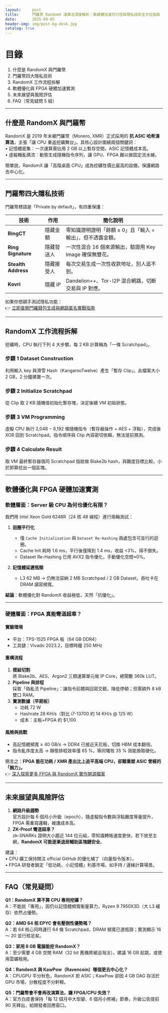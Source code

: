 ```yaml
---
layout:     post
title:      門羅幣 RandomX 演算法深度解析：軟硬體加速可行性與隱私技術全方位指南
date:       2025-09-05
header-img: img/post-bg-desk.jpg
catalog: true
---
```


# 目錄
1. 什麼是 RandomX 與門羅幣
2. 門羅幣四大隱私技術
3. RandomX 工作流程拆解
4. 軟體優化與 FPGA 硬體加速實測
5. 未來展望與風險評估  
6. FAQ（常見疑問 5 組）

---

## 什麼是 RandomX 與門羅幣
RandomX 是 2019 年末被門羅幣（Monero, XMR）正式採用的 **抗 ASIC 哈希演算法**，主張「讓 CPU 重返挖礦舞台」。其核心設計圍繞兩個關鍵詞：  
• 記憶體密集：一次運算需佔用 2 GB 以上暫存空間，ASIC 記憶體成本高。  
• 虛擬機亂碼流：動態生成隨機指令序列，讓 GPU、FPGA 難以做固定流水線。

簡單說，RandomX 讓「高階桌面 CPU」成為挖礦性價比最高的設備，保護網路去中心化。

---

## 門羅幣四大隱私技術
門羅幣標語是「Private by default」，有四重保護：

| 技術 | 作用 | 簡化說明 |
|---|---|---|
| **RingCT** | 隱藏金額 | 零知識證明證明「餘額 ≥ 0」且「輸入 = 輸出」，但不透露金額。 |
| **Ring Signature** | 隱藏發送人 | 一次性混合 16 個來源輸出，驗證用 Key Image 確保無雙花。 |
| **Stealth Address** | 隱藏接受人 | 每次交易生成一次性收款地址，別人追不到。 |
| **Kovri** | 隱藏 IP | Dandelion++、Tor-I2P 混合網路，切斷交易與 IP 對應。 |

如果你想親手測試隱私功能：  
👉 [立即查閱門羅錢包生成與網路匿名實戰指南](https://okxdog.com/)

---

## RandomX 工作流程拆解
挖礦時，CPU 執行下列 4 大步驟，每 2 KB 計算稱為「一條 Scratchpad」。

### 步驟 1  Dataset Construction  
利用輸入 key 與滑雪 Hash（KangarooTwelve）產生「暫存 Clip」。此檔案大小 2 GB，2 分鐘建置一次。

### 步驟 2  Initialize Scratchpad  
從 Clip 取 2 KB 隨機值初始化暫存塊，決定後續 VM 初始狀態。

### 步驟 3  VM Programming  
虛擬 CPU 執行 2,048 − 8,192 條隨機指令（暫存器操作 + AES + 浮點），完成後 XOR 回到 Scratchpad。指令順序與 Clip 內容密切依賴，無法提前預測。

### 步驟 4  Calculate Result  
取 VM 最終暫存器值同 Scratchpad 指紋做 Blake2b hash，與難度目標比較，小於即算挖出一個區塊。

---

## 軟體優化與 FPGA 硬體加速實測

### 軟體層面：Server 級 CPU 為何也優化有限？
我們用 Intel Xeon Gold 6248R（24 核 48 線程）進行兩輪測試：

1. **迴圈平行化**  
   - 僅 `Cache Initialization` 與 `Dataset Re-Hashing` 兩處包含可並行的迴圈。  
   - Cache Init 耗時 1.6 ms，平行後僅降到 1.4 ms，收益 <3%，得不償失。  
   - Dataset Re-Hashing 已用 AVX2 指令優化，手動優化空間≈0%。

2. **記憶體延遲瓶頸**  
   - L3 62 MB → 仍無法容納 2 MB Scratchpad / 2 GB Dataset，吞吐卡在 DRAM 讀寫頻寬。

**結論**：軟體優化對 RandomX 收益極低，天然「抗優化」。

---

### 硬體層面：FPGA 真能彎道超車？
#### 實驗環境
- 平台：TPS-1525 FPGA 板（64 GB DDR4）  
- 工具鏈：Vivado 2023.2，目標時鐘 250 MHz  

#### 重構流程
1. **模組切割**  
   將 Blake2b、AES、Argon2 三類運算單元做 IP Core，總閘數 360k LUT。  
2. **Pipeline 與排程**  
   採取「偽亂流 Pipeline」：讓指令前饋與回寫交錯，降低停頓；但需額外 8 kB 雙口 RAM。  
3. **實測數據（早期板）**  
   - 功耗 72 W  
   - Hashrate 28 KH/s（對比 i7-13700 約 14 KH/s @ 125 W）  
   - 成本：主板+FPGA 約 \$1,100  

#### 風險與挑戰
- 高記憶體頻寬 ≥ 40 GB/s → DDR4 已接近天花板，切換 HBM 成本翻倍。  
- 指令亂序度太高 → 靜態排程效率僅 65 %，等同犧牲 35 % 效能換取硬化。  

簡言之：**FPGA 能在功耗 / XMR 產出比上追平高端 CPU，卻難重塑 ASIC 曾經的「腕力」。**  
👉 [深入探索更多 FPGA 與 RandomX 實作開源檔案](https://okxdog.com/)

---

## 未來展望與風險評估
1. **網路升級趨勢**  
   官方設計每 6 個月小升級（epoch），隨虛擬指令數與浮點難度等量提升，FPGA 需重寫邏輯，維護成本高。  
2. **ZK-Proof 彎道超車？**  
   zk-SNARKs 證明大小趨近 144 位元組，零知識轉帳速度更快，若下放至主網，**RandomX 可能逐漸退居輔助區塊鏈安全**。  

建議：  
• CPU 礦工保持關注 official GitHub 的優化補丁（向量指令版本）。  
• FPGA 研發者鎖定「低功耗、小記憶體」利基市場，如手持 / 邊緣計算場景。  

---

## FAQ（常見疑問）

**Q1：RandomX 算不算 CPU 專用挖礦？**  
A：不能說「專用」，因仍以記憶體頻寬衡量算力，Ryzen 9 7950X3D（大 L3 緩存）依然占優勢。

**Q2：AMD 64 核 EPYC 會有壓倒性優勢嗎？**  
A：若 64 核心同時運行 64 條 Scratchpad，DRAM 頻寬已達瓶頸；實測顯示 16 ～ 20 並行核足矣。

**Q3：家用 8 GB 電腦能挖 RandomX？**  
A：至少需要 4 GB 空閒 RAM（32 bit 舊機將被迫淘汰）。建議 16 GB 起跳，或使用雲礦租用。

**Q4：RandomX 與 KawPow（Ravencoin）哪個更去中心化？**  
A：CPUGPU 平分秋色，RandomX 拒 ASIC；KawPow 卻因 4 GB DAG 存活於 GPU 市場，分散程度不分軒輊。

**Q5：門羅幣會不會再改演算法，讓 FPGA/CPU 失效？**  
A：官方白皮書保持「每 12 個月中大型變、6 個月小修補」節奏，升級公告提前 90 天釋出，給開發者回應窗口。